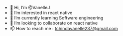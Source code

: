 - 👋 Hi, I’m @VanelleJ
- 👀 I’m interested in react native
- 🌱 I’m currently learning Software engineering
- 💞️ I’m looking to collaborate on react native
- 📫 How to reach me : tchindavanelle237@gmail.com

<!---
VanelleJ/VanelleJ is a ✨ special ✨ repository because its `README.md` (this file) appears on your GitHub profile.
You can click the Preview link to take a look at your changes.
--->
